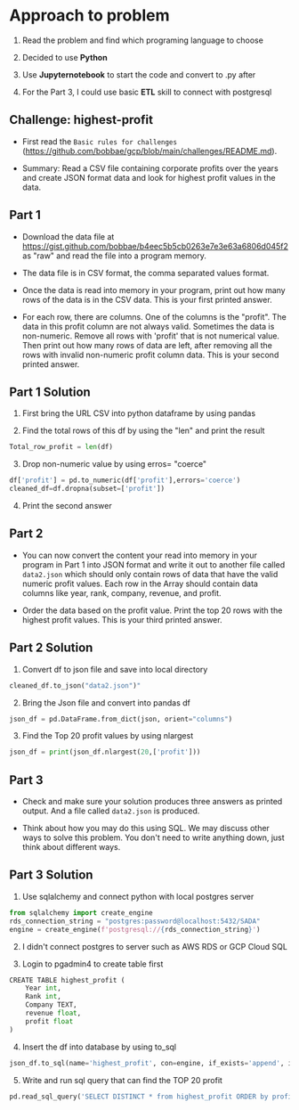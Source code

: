 # Approach to problem

1. Read the problem and find which programing language to choose

2. Decided to use **Python**

3. Use **Jupyternotebook** to start the code and convert to .py after

4. For the Part 3, I could use basic **ETL** skill to connect with postgresql


## Challenge: highest-profit

* First read the `Basic rules for challenges` (https://github.com/bobbae/gcp/blob/main/challenges/README.md).

* Summary: Read a CSV file containing corporate profits over the years and create JSON format data and look for highest profit values in the data.

## Part 1

* Download the data file at https://gist.github.com/bobbae/b4eec5b5cb0263e7e3e63a6806d045f2 as "raw" and read the file into a program memory.  

* The data file is in CSV format, the
comma separated values format.  

* Once the data is read into memory in your program, print out how many rows of the data is in the CSV data. This is your first printed answer.

* For each row, there are columns.  One of the columns is the "profit".  The data in this profit column
are not always valid.  Sometimes the data is non-numeric.  Remove all rows with 'profit' that is not numerical value. Then
print out how many rows of data are left, after removing all the rows with invalid non-numeric profit column data.  This is your second printed answer.

## Part 1 Solution

1. First bring the URL CSV into python dataframe by using pandas

2. Find the total rows of this df by using the "len" and print the result

```python
Total_row_profit = len(df)
```

3. Drop non-numeric value by using erros= "coerce" 

```python
df['profit'] = pd.to_numeric(df['profit'],errors='coerce')
cleaned_df=df.dropna(subset=['profit'])
```
4. Print the second answer

## Part 2

* You can now convert the content your read into memory in your program in Part 1 into JSON format and write it out to another file called `data2.json` which should only contain rows of data that have the valid numeric profit values. Each row in the Array should contain data columns like year, rank, company, revenue, and profit.

* Order the data based on the profit value.  Print the top 20 rows with the highest profit values. This is your third printed answer.

## Part 2 Solution

1. Convert df to json file and save into local directory

```python
cleaned_df.to_json("data2.json")"
```

2. Bring the Json file and convert into pandas df

```python
json_df = pd.DataFrame.from_dict(json, orient="columns")
```

3. Find the Top 20 profit values by using nlargest

```python
json_df = print(json_df.nlargest(20,['profit']))
```

## Part 3

* Check and make sure your solution produces three answers as printed output. And a file called `data2.json` is produced.

* Think about how you may do this using SQL.  We may discuss other ways to solve this problem.  You don't need to write anything down, just think about different ways.

## Part 3 Solution

1. Use sqlalchemy and connect python with local postgres server

```python
from sqlalchemy import create_engine
rds_connection_string = "postgres:password@localhost:5432/SADA"
engine = create_engine(f'postgresql://{rds_connection_string}')
```

2. I didn't connect postgres to server such as AWS RDS or GCP Cloud SQL

3. Login to pgadmin4 to create table first

```python
CREATE TABLE highest_profit (
	Year int,
	Rank int,
	Company TEXT,
	revenue float,
	profit float
)
```
4. Insert the df into database by using to_sql

```python
json_df.to_sql(name='highest_profit', con=engine, if_exists='append', index=False)
```

5. Write and run sql query that can find the TOP 20 profit

```python
pd.read_sql_query('SELECT DISTINCT * from highest_profit ORDER by profit DESC LIMIT 20', con=engine)
```
